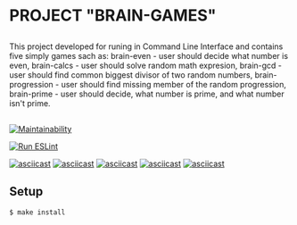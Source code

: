 # PROJECT "BRAIN-GAMES"

##
This project developed for runing in Command Line Interface and contains five simply games sach as:
brain-even - user should decide what number is even,
brain-calсs - user should solve random math expresion,
brain-gcd - user should find common biggest divisor of two random numbers,
brain-progression - user should find missing member of the random progression,
brain-prime - user should decide, what number is prime, and what number isn't prime.
##

[![Maintainability](https://api.codeclimate.com/v1/badges/fcdba319037983388b13/maintainability)](https://codeclimate.com/github/portal-x/backend-project-lvl1/maintainability)

[![Run ESLint](https://github.com/portal-x/backend-project-lvl1/workflows/Run%20ESLint/badge.svg)](https://github.com/portal-x/backend-project-lvl1/actions?query=workflow%3A%22Run+ESLint%22)

[![asciicast](https://asciinema.org/a/GK6ln809gKPQQXP70pEb9Mk8L.svg)](https://asciinema.org/a/GK6ln809gKPQQXP70pEb9Mk8L)
[![asciicast](https://asciinema.org/a/GYCF35w8Iz2qNDf5uLzkEnPXM.svg)](https://asciinema.org/a/GYCF35w8Iz2qNDf5uLzkEnPXM)
[![asciicast](https://asciinema.org/a/w0KNSWHQVnkFN7Qbb6Ur77T91.svg)](https://asciinema.org/a/w0KNSWHQVnkFN7Qbb6Ur77T91)
[![asciicast](https://asciinema.org/a/20LYqsoYVSDL5prqM8M6jpGZM.svg)](https://asciinema.org/a/20LYqsoYVSDL5prqM8M6jpGZM)
[![asciicast](https://asciinema.org/a/UmtJCnCEoiTuegnsetVVddhpf.svg)](https://asciinema.org/a/UmtJCnCEoiTuegnsetVVddhpf)

## Setup

```sh
$ make install
```
